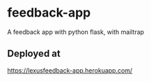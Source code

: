 # feedback-app
A feedback app with python flask, with mailtrap

## Deployed at
https://lexusfeedback-app.herokuapp.com/

